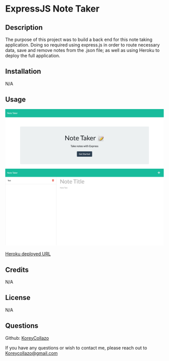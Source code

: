 # ExpressJS Note Taker

## Description
The purpose of this project was to build a back end for this note taking application. Doing so required using express.js in order to route necessary data, save and remove notes from the .json file; as well as using Heroku to deploy the full application.

## Installation
N/A

## Usage

![Note taker welcome page](/public/assets/images/screenshot.png)
![Note taking page](/public/assets/images/screenshot2.png)

[Heroku deployed URL](https://note-taker-0330.herokuapp.com/notes)


## Credits   

N/A
 
## License

N/A

## Questions
Github: [KoreyCollazo](https://github.com/KoreyCollazo)

If you have any questions or wish to contact me, please reach out to Koreycollazo@gmail.com 
